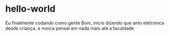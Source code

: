 # hello-world
Eu finalmente codando como gente
Bom, inicio dizendo que amo eletronica desde criança, e nunca pensei em nada mais até a faculdade
